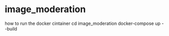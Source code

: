 # image_moderation


how to run the docker cintainer 
  cd image_moderation
  docker-compose up --build
